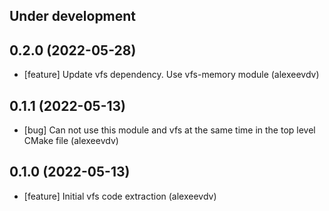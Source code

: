 Under development
-----------------

0.2.0 (2022-05-28)
-----------------
- [feature] Update vfs dependency. Use vfs-memory module (alexeevdv)
 
0.1.1 (2022-05-13)
-----------------
- [bug] Can not use this module and vfs at the same time in the top level CMake file (alexeevdv)

0.1.0 (2022-05-13)
-----------------
- [feature] Initial vfs code extraction (alexeevdv)
